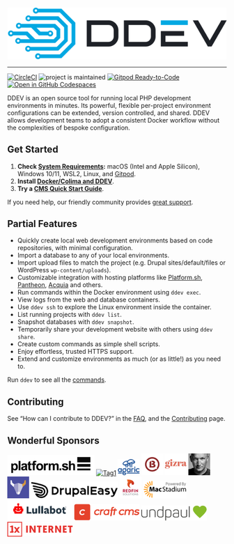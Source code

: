 ![DDEV Logo](images/ddev-logo.svg)

---

[![CircleCI](https://circleci.com/gh/drud/ddev.svg?style=shield)](https://circleci.com/gh/drud/ddev) ![project is maintained](https://img.shields.io/maintenance/yes/2023.svg)
[![Gitpod Ready-to-Code](https://img.shields.io/badge/Gitpod-ready--to--code-blue?logo=gitpod)](https://gitpod.io/#https://github.com/drud/ddev) <a href="https://github.com/codespaces/new?hide_repo_select=true&amp;ref=20221220_codespaces&amp;repo=80669528&amp;machine=basicLinux32gb&amp;location=WestUs2"><img src="https://github.com/codespaces/badge.svg" alt="Open in GitHub Codespaces" style="max-width: 100%; height: 20px;"></a>

DDEV is an open source tool for running local PHP development environments in minutes. Its powerful, flexible per-project environment configurations can be extended, version controlled, and shared. DDEV allows development teams to adopt a consistent Docker workflow without the complexities of bespoke configuration.

## Get Started

1. **Check [System Requirements](https://ddev.readthedocs.io/):** macOS (Intel and Apple Silicon), Windows 10/11, WSL2, Linux, and [Gitpod](https://www.gitpod.io).
2. **Install [Docker/Colima and DDEV](https://ddev.readthedocs.io/en/latest/users/install/)**.
3. **Try a [CMS Quick Start Guide](https://ddev.readthedocs.io/en/latest/users/quickstart/)**.

If you need help, our friendly community provides [great support](https://ddev.readthedocs.io/en/latest/users/support).

## Partial Features

* Quickly create local web development environments based on code repositories, with minimal configuration.
* Import a database to any of your local environments.
* Import upload files to match the project (e.g. Drupal sites/default/files or WordPress `wp-content/uploads`).
* Customizable integration with hosting platforms like [Platform.sh](https://platform.sh), [Pantheon](https://pantheon.io), [Acquia](https://www.acquia.com) and others.
* Run commands within the Docker environment using `ddev exec`.
* View logs from the web and database containers.
* Use `ddev ssh` to explore the Linux environment inside the container.
* List running projects with `ddev list`.
* Snapshot databases with `ddev snapshot`.
* Temporarily share your development website with others using `ddev share`.
* Create custom commands as simple shell scripts.
* Enjoy effortless, trusted HTTPS support.
* Extend and customize environments as much (or as little!) as you need to.

Run `ddev` to see all the [commands](https://ddev.readthedocs.io/en/latest/users/usage/cli/).

## Contributing

See “How can I contribute to DDEV?” in the [FAQ](https://ddev.readthedocs.io/en/latest/users/usage/faq/), and the [Contributing](CONTRIBUTING.md) page.

## Wonderful Sponsors

[<img src="images/Platformsh_Logo_DDEV.jpg" alt="Platform.sh" width="200">](https://platform.sh)
[<img src="images/tag1-logo.svg" alt="Tag1" width="80">](https://tag1.com)
[<img src="images/agaric-logo-stacked.svg" alt="Agaric" width="50">](https://agaric.coop/)
[<img src="images/b13-logo.png" alt="b13" width="50">](https://b13.com/)
[<img src="images/gizra-logo.png" alt="Gizra" width="50">](https://gizra.com/)
[<img src="images/oliver-wand.jpeg" alt="Oliver Wand" width="50">](https://github.com/wandoliver)
[<img src="images/centarro-logo.png" alt="Centarro" width="50">](https://www.centarro.io/)
[<img src="images/drupaleasy-logo.png" alt="DrupalEasy" width="200">](https://www.drupaleasy.com/)
[<img src="images/redfin-logo.png" alt="Redfin Solutions" width="50">](https://redfinsolutions.com/)
[<img src="images/macstadium-logo.png" alt="MacStadium" width="100">](https://www.macstadium.com)
[<img src="images/lullabot-lockup-logo.svg" alt="Lullabot" width="150">](https://www.lullabot.com)
[<img src="images/craft-cms-logo.svg" alt="Craft CMS" width="150">](https://craftcms.com/)
[<img src="images/undpaul_logo.svg" alt="undpaul" width=150>](https://undpaul.de)
[<img src="images/1X_Logo_RGB_Red_4.png" alt="1xINTERNET" width="150">](https://1xinternet.de)
